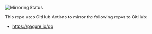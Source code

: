 ![Mirroring Status](https://github.com/jjlin/github-actions-mirrors/actions/workflows/mirror.yml/badge.svg)

This repo uses GitHub Actions to mirror the following repos to GitHub:

* https://pagure.io/go
